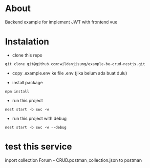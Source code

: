 # About
Backend example for implement JWT with frontend vue

# Instalation
- clone this repo
```
git clone git@github.com:wildanjisung/example-be-crud-nestjs.git
```
- copy .example.env ke file .env (jika belum ada buat dulu)

- install package
```
npm install
```
- run this project
```
nest start -b swc -w
```
- run this project with debug
```
nest start -b swc -w --debug
```

# test this service
inport collection Forum - CRUD.postman_collection.json to postman

